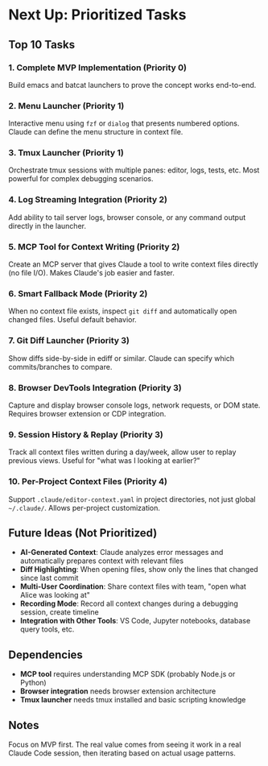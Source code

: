 # Next Up: Prioritized Tasks

## Top 10 Tasks

### 1. Complete MVP Implementation (Priority 0)
Build emacs and batcat launchers to prove the concept works end-to-end.

### 2. Menu Launcher (Priority 1)
Interactive menu using `fzf` or `dialog` that presents numbered options. Claude can define the menu structure in context file.

### 3. Tmux Launcher (Priority 1)
Orchestrate tmux sessions with multiple panes: editor, logs, tests, etc. Most powerful for complex debugging scenarios.

### 4. Log Streaming Integration (Priority 2)
Add ability to tail server logs, browser console, or any command output directly in the launcher.

### 5. MCP Tool for Context Writing (Priority 2)
Create an MCP server that gives Claude a tool to write context files directly (no file I/O). Makes Claude's job easier and faster.

### 6. Smart Fallback Mode (Priority 2)
When no context file exists, inspect `git diff` and automatically open changed files. Useful default behavior.

### 7. Git Diff Launcher (Priority 3)
Show diffs side-by-side in ediff or similar. Claude can specify which commits/branches to compare.

### 8. Browser DevTools Integration (Priority 3)
Capture and display browser console logs, network requests, or DOM state. Requires browser extension or CDP integration.

### 9. Session History & Replay (Priority 3)
Track all context files written during a day/week, allow user to replay previous views. Useful for "what was I looking at earlier?"

### 10. Per-Project Context Files (Priority 4)
Support `.claude/editor-context.yaml` in project directories, not just global `~/.claude/`. Allows per-project customization.

## Future Ideas (Not Prioritized)

- **AI-Generated Context**: Claude analyzes error messages and automatically prepares context with relevant files
- **Diff Highlighting**: When opening files, show only the lines that changed since last commit
- **Multi-User Coordination**: Share context files with team, "open what Alice was looking at"
- **Recording Mode**: Record all context changes during a debugging session, create timeline
- **Integration with Other Tools**: VS Code, Jupyter notebooks, database query tools, etc.

## Dependencies

- **MCP tool** requires understanding MCP SDK (probably Node.js or Python)
- **Browser integration** needs browser extension architecture
- **Tmux launcher** needs tmux installed and basic scripting knowledge

## Notes

Focus on MVP first. The real value comes from seeing it work in a real Claude Code session, then iterating based on actual usage patterns.
